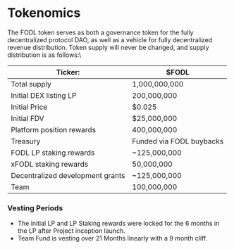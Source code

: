 # Tokenomics

The FODL token serves as both a governance token for the fully decentralized protocol DAO, as well as a vehicle for fully decentralized revenue distribution. Token supply will never be changed, and supply distribution is as follows:\


| Ticker:                          | $FODL                    |
| -------------------------------- | ------------------------ |
| Total supply                     | 1,000,000,000            |
| Initial DEX listing LP           | 200,000,000              |
| Initial Price                    | $0.025                   |
| Initial FDV                      | $25,000,000              |
| Platform position rewards        | 400,000,000              |
| Treasury                         | Funded via FODL buybacks |
| FODL LP staking rewards          | \~125,000,000            |
| xFODL staking rewards            | 50,000,000               |
| Decentralized development grants | \~125,000,000            |
| Team                             | 100,000,000              |

### Vesting Periods

* The initial LP and LP Staking rewards were locked for the 6 months in the LP after Project inception launch.
* Team Fund is vesting over 21 Months linearly with a 9 month cliff.&#x20;

